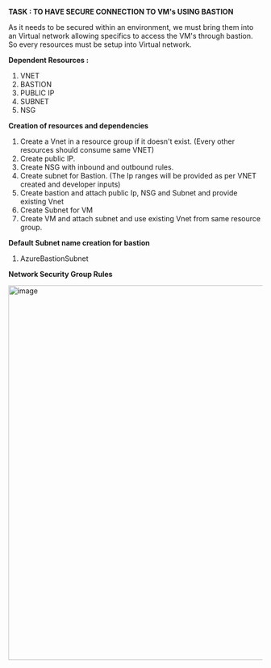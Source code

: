 **TASK : TO HAVE SECURE CONNECTION TO VM's USING BASTION**

As it needs to be secured within an environment, we must bring them into an Virtual network allowing specifics to access
the VM's through bastion. So every resources must be setup into Virtual network.

**Dependent Resources :**
1. VNET
2. BASTION
3. PUBLIC IP
4. SUBNET
5. NSG

**Creation of resources and dependencies**

1. Create a Vnet in a resource group if it doesn't exist. (Every other resources should consume same VNET)
2. Create public IP.
3. Create NSG with inbound and outbound rules.
4. Create subnet for Bastion. (The Ip ranges will be provided as per VNET created and developer inputs)
5. Create bastion and attach public Ip, NSG and Subnet and provide existing Vnet
7. Create Subnet for VM
8. Create VM and attach subnet and use existing Vnet from same resource group.

**Default Subnet name creation for bastion**
1. AzureBastionSubnet

**Network Security Group Rules**

<img width="742" alt="image" src="https://github.com/Project-Learning-2024/CG-CE-Net/assets/77009306/4a6e0cab-b110-4303-845b-636275e86126">



   
